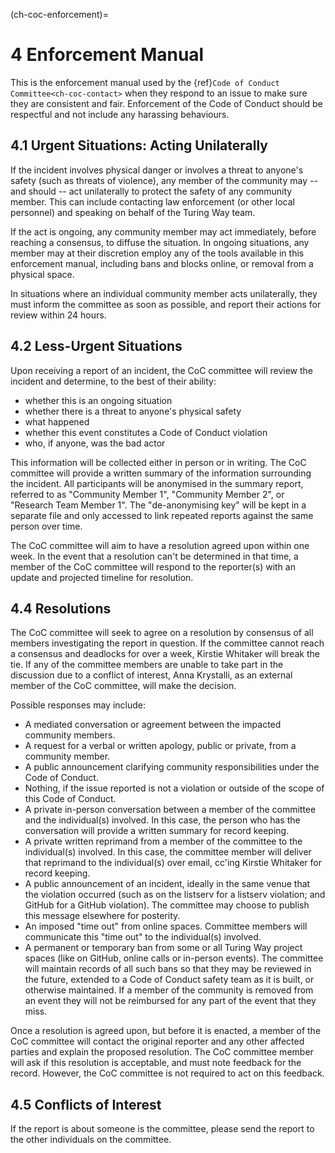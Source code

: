 (ch-coc-enforcement)=
# 4 Enforcement Manual

This is the enforcement manual used by the {ref}`Code of Conduct Committee<ch-coc-contact>` when they respond to an issue to make sure they are consistent and fair.
Enforcement of the Code of Conduct should be respectful and not include any harassing behaviours.

## 4.1 Urgent Situations: Acting Unilaterally

If the incident involves physical danger or involves a threat to anyone's safety (such as threats of violence), any member of the community may -- and should -- act unilaterally to protect the safety of any community member.
This can include contacting law enforcement (or other local personnel) and speaking on behalf of the Turing Way team.

If the act is ongoing, any community member may act immediately, before reaching a consensus, to diffuse the situation.
In ongoing situations, any member may at their discretion employ any of the tools available in this enforcement manual, including bans and blocks online, or removal from a physical space.

In situations where an individual community member acts unilaterally, they must inform the committee as soon as possible, and report their actions for review within 24 hours.

## 4.2 Less-Urgent Situations

Upon receiving a report of an incident, the CoC committee will review the incident and determine, to the best of their ability:

- whether this is an ongoing situation
- whether there is a threat to anyone's physical safety
- what happened
- whether this event constitutes a Code of Conduct violation
- who, if anyone, was the bad actor

This information will be collected either in person or in writing.
The CoC committee will provide a written summary of the information surrounding the incident.
All participants will be anonymised in the summary report, referred to as "Community Member 1", "Community Member 2", or "Research Team Member 1".
The "de-anonymising key" will be kept in a separate file and only accessed to link repeated reports against the same person over time.

The CoC committee will aim to have a resolution agreed upon within one week.
In the event that a resolution can't be determined in that time, a member of the CoC committee will respond to the reporter(s) with an update and projected timeline for resolution.

## 4.4 Resolutions

The CoC committee will seek to agree on a resolution by consensus of all members investigating the report in question.
If the committee cannot reach a consensus and deadlocks for over a week, Kirstie Whitaker will break the tie.
If any of the committee members are unable to take part in the discussion due to a conflict of interest, Anna Krystalli, as an external member of the CoC committee, will make the decision.

Possible responses may include:

* A mediated conversation or agreement between the impacted community members.
* A request for a verbal or written apology, public or private, from a community member.
* A public announcement clarifying community responsibilities under the Code of Conduct.
* Nothing, if the issue reported is not a violation or outside of the scope of this Code of Conduct.
* A private in-person conversation between a member of the committee and the individual(s) involved.
  In this case, the person who has the conversation will provide a written summary for record keeping.
* A private written reprimand from a member of the committee to the individual(s) involved.
  In this case, the committee member will deliver that reprimand to the individual(s) over email, cc'ing Kirstie Whitaker for record keeping.
* A public announcement of an incident, ideally in the same venue that the violation occurred (such as on the listserv for a listserv violation; and GitHub for a GitHub violation).
  The committee may choose to publish this message elsewhere for posterity.
* An imposed "time out" from online spaces.
  Committee members will communicate this "time out" to the individual(s) involved.
* A permanent or temporary ban from some or all Turing Way project spaces (like on GitHub, online calls or in-person events).
  The committee will maintain records of all such bans so that they may be reviewed in the future, extended to a Code of Conduct safety team as it is built, or otherwise maintained.
  If a member of the community is removed from an event they will not be reimbursed for any part of the event that they miss.

Once a resolution is agreed upon, but before it is enacted, a member of the CoC committee will contact the original reporter and any other affected parties and explain the proposed resolution.
The CoC committee member will ask if this resolution is acceptable, and must note feedback for the record.
However, the CoC committee is not required to act on this feedback.

## 4.5 Conflicts of Interest

If the report is about someone is the committee, please send the report to the other individuals on the committee.
